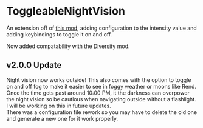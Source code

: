 # ToggleableNightVision

An extension off of [this mod](https://thunderstore.io/c/lethal-company/p/zilli/NightVision/), adding
configuration to the intensity value and adding keybindings to toggle it on and off.

Now added compatability with the [Diversity](https://thunderstore.io/c/lethal-company/p/IntegrityChaos/Diversity/) mod.

## v2.0.0 Update

Night vision now works outside! This also comes with the option to toggle on and off fog to make it easier to see in foggy weather or moons like Rend.  
Once the time gets past around 10:00 PM, it the darkness can overpower the night vision so be cautious when navigating outside without a flashlight. I will be working on this in future updates.  
There was a configuration file rework so you may have to delete the old one and generate a new one for it work properly.
